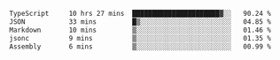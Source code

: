<!--START_SECTION:waka-->

```txt
TypeScript     10 hrs 27 mins  ██████████████████████▓░░   90.24 %
JSON           33 mins         █▒░░░░░░░░░░░░░░░░░░░░░░░   04.85 %
Markdown       10 mins         ▒░░░░░░░░░░░░░░░░░░░░░░░░   01.46 %
jsonc          9 mins          ▒░░░░░░░░░░░░░░░░░░░░░░░░   01.35 %
Assembly       6 mins          ▒░░░░░░░░░░░░░░░░░░░░░░░░   00.99 %
```

<!--END_SECTION:waka-->
